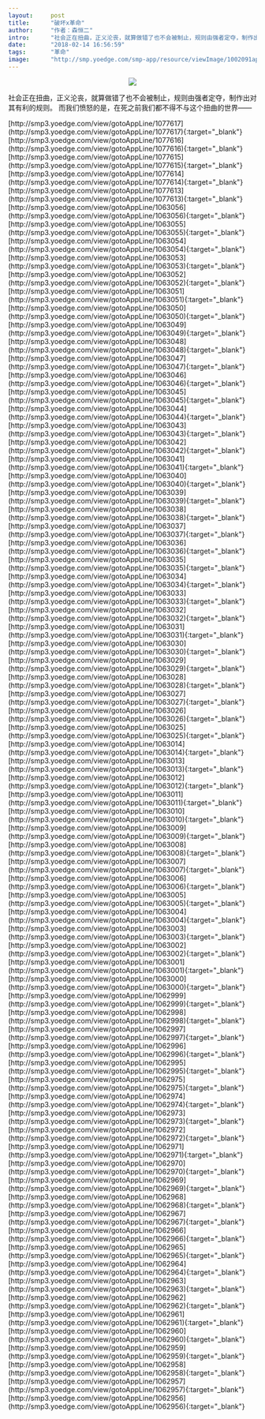 ```yaml
---
layout:     post
title:      "破坏x革命"
author:     "作者：森恒二"
intro:      "社会正在扭曲，正义沦丧，就算做错了也不会被制止，规则由强者定夺，制作出对其有利的规则。 而我们愤怒的是，在死之前我们都不得不与这个扭曲的世界——"
date:       "2018-02-14 16:56:59"
tags:       "革命"
image:      "http://smp.yoedge.com/smp-app/resource/viewImage/1002091appline.png"
---
```

<div style="text-align: center">
<p><img src="http://smp.yoedge.com/smp-app/resource/viewImage/1002091appline.png"/></p>
</div>
<p class="post-meta">
<span>社会正在扭曲，正义沦丧，就算做错了也不会被制止，规则由强者定夺，制作出对其有利的规则。 而我们愤怒的是，在死之前我们都不得不与这个扭曲的世界——</span>
</p>
[http://smp3.yoedge.com/view/gotoAppLine/1077617](http://smp3.yoedge.com/view/gotoAppLine/1077617){:target="_blank"}
[http://smp3.yoedge.com/view/gotoAppLine/1077616](http://smp3.yoedge.com/view/gotoAppLine/1077616){:target="_blank"}
[http://smp3.yoedge.com/view/gotoAppLine/1077615](http://smp3.yoedge.com/view/gotoAppLine/1077615){:target="_blank"}
[http://smp3.yoedge.com/view/gotoAppLine/1077614](http://smp3.yoedge.com/view/gotoAppLine/1077614){:target="_blank"}
[http://smp3.yoedge.com/view/gotoAppLine/1077613](http://smp3.yoedge.com/view/gotoAppLine/1077613){:target="_blank"}
[http://smp3.yoedge.com/view/gotoAppLine/1063056](http://smp3.yoedge.com/view/gotoAppLine/1063056){:target="_blank"}
[http://smp3.yoedge.com/view/gotoAppLine/1063055](http://smp3.yoedge.com/view/gotoAppLine/1063055){:target="_blank"}
[http://smp3.yoedge.com/view/gotoAppLine/1063054](http://smp3.yoedge.com/view/gotoAppLine/1063054){:target="_blank"}
[http://smp3.yoedge.com/view/gotoAppLine/1063053](http://smp3.yoedge.com/view/gotoAppLine/1063053){:target="_blank"}
[http://smp3.yoedge.com/view/gotoAppLine/1063052](http://smp3.yoedge.com/view/gotoAppLine/1063052){:target="_blank"}
[http://smp3.yoedge.com/view/gotoAppLine/1063051](http://smp3.yoedge.com/view/gotoAppLine/1063051){:target="_blank"}
[http://smp3.yoedge.com/view/gotoAppLine/1063050](http://smp3.yoedge.com/view/gotoAppLine/1063050){:target="_blank"}
[http://smp3.yoedge.com/view/gotoAppLine/1063049](http://smp3.yoedge.com/view/gotoAppLine/1063049){:target="_blank"}
[http://smp3.yoedge.com/view/gotoAppLine/1063048](http://smp3.yoedge.com/view/gotoAppLine/1063048){:target="_blank"}
[http://smp3.yoedge.com/view/gotoAppLine/1063047](http://smp3.yoedge.com/view/gotoAppLine/1063047){:target="_blank"}
[http://smp3.yoedge.com/view/gotoAppLine/1063046](http://smp3.yoedge.com/view/gotoAppLine/1063046){:target="_blank"}
[http://smp3.yoedge.com/view/gotoAppLine/1063045](http://smp3.yoedge.com/view/gotoAppLine/1063045){:target="_blank"}
[http://smp3.yoedge.com/view/gotoAppLine/1063044](http://smp3.yoedge.com/view/gotoAppLine/1063044){:target="_blank"}
[http://smp3.yoedge.com/view/gotoAppLine/1063043](http://smp3.yoedge.com/view/gotoAppLine/1063043){:target="_blank"}
[http://smp3.yoedge.com/view/gotoAppLine/1063042](http://smp3.yoedge.com/view/gotoAppLine/1063042){:target="_blank"}
[http://smp3.yoedge.com/view/gotoAppLine/1063041](http://smp3.yoedge.com/view/gotoAppLine/1063041){:target="_blank"}
[http://smp3.yoedge.com/view/gotoAppLine/1063040](http://smp3.yoedge.com/view/gotoAppLine/1063040){:target="_blank"}
[http://smp3.yoedge.com/view/gotoAppLine/1063039](http://smp3.yoedge.com/view/gotoAppLine/1063039){:target="_blank"}
[http://smp3.yoedge.com/view/gotoAppLine/1063038](http://smp3.yoedge.com/view/gotoAppLine/1063038){:target="_blank"}
[http://smp3.yoedge.com/view/gotoAppLine/1063037](http://smp3.yoedge.com/view/gotoAppLine/1063037){:target="_blank"}
[http://smp3.yoedge.com/view/gotoAppLine/1063036](http://smp3.yoedge.com/view/gotoAppLine/1063036){:target="_blank"}
[http://smp3.yoedge.com/view/gotoAppLine/1063035](http://smp3.yoedge.com/view/gotoAppLine/1063035){:target="_blank"}
[http://smp3.yoedge.com/view/gotoAppLine/1063034](http://smp3.yoedge.com/view/gotoAppLine/1063034){:target="_blank"}
[http://smp3.yoedge.com/view/gotoAppLine/1063033](http://smp3.yoedge.com/view/gotoAppLine/1063033){:target="_blank"}
[http://smp3.yoedge.com/view/gotoAppLine/1063032](http://smp3.yoedge.com/view/gotoAppLine/1063032){:target="_blank"}
[http://smp3.yoedge.com/view/gotoAppLine/1063031](http://smp3.yoedge.com/view/gotoAppLine/1063031){:target="_blank"}
[http://smp3.yoedge.com/view/gotoAppLine/1063030](http://smp3.yoedge.com/view/gotoAppLine/1063030){:target="_blank"}
[http://smp3.yoedge.com/view/gotoAppLine/1063029](http://smp3.yoedge.com/view/gotoAppLine/1063029){:target="_blank"}
[http://smp3.yoedge.com/view/gotoAppLine/1063028](http://smp3.yoedge.com/view/gotoAppLine/1063028){:target="_blank"}
[http://smp3.yoedge.com/view/gotoAppLine/1063027](http://smp3.yoedge.com/view/gotoAppLine/1063027){:target="_blank"}
[http://smp3.yoedge.com/view/gotoAppLine/1063026](http://smp3.yoedge.com/view/gotoAppLine/1063026){:target="_blank"}
[http://smp3.yoedge.com/view/gotoAppLine/1063025](http://smp3.yoedge.com/view/gotoAppLine/1063025){:target="_blank"}
[http://smp3.yoedge.com/view/gotoAppLine/1063014](http://smp3.yoedge.com/view/gotoAppLine/1063014){:target="_blank"}
[http://smp3.yoedge.com/view/gotoAppLine/1063013](http://smp3.yoedge.com/view/gotoAppLine/1063013){:target="_blank"}
[http://smp3.yoedge.com/view/gotoAppLine/1063012](http://smp3.yoedge.com/view/gotoAppLine/1063012){:target="_blank"}
[http://smp3.yoedge.com/view/gotoAppLine/1063011](http://smp3.yoedge.com/view/gotoAppLine/1063011){:target="_blank"}
[http://smp3.yoedge.com/view/gotoAppLine/1063010](http://smp3.yoedge.com/view/gotoAppLine/1063010){:target="_blank"}
[http://smp3.yoedge.com/view/gotoAppLine/1063009](http://smp3.yoedge.com/view/gotoAppLine/1063009){:target="_blank"}
[http://smp3.yoedge.com/view/gotoAppLine/1063008](http://smp3.yoedge.com/view/gotoAppLine/1063008){:target="_blank"}
[http://smp3.yoedge.com/view/gotoAppLine/1063007](http://smp3.yoedge.com/view/gotoAppLine/1063007){:target="_blank"}
[http://smp3.yoedge.com/view/gotoAppLine/1063006](http://smp3.yoedge.com/view/gotoAppLine/1063006){:target="_blank"}
[http://smp3.yoedge.com/view/gotoAppLine/1063005](http://smp3.yoedge.com/view/gotoAppLine/1063005){:target="_blank"}
[http://smp3.yoedge.com/view/gotoAppLine/1063004](http://smp3.yoedge.com/view/gotoAppLine/1063004){:target="_blank"}
[http://smp3.yoedge.com/view/gotoAppLine/1063003](http://smp3.yoedge.com/view/gotoAppLine/1063003){:target="_blank"}
[http://smp3.yoedge.com/view/gotoAppLine/1063002](http://smp3.yoedge.com/view/gotoAppLine/1063002){:target="_blank"}
[http://smp3.yoedge.com/view/gotoAppLine/1063001](http://smp3.yoedge.com/view/gotoAppLine/1063001){:target="_blank"}
[http://smp3.yoedge.com/view/gotoAppLine/1063000](http://smp3.yoedge.com/view/gotoAppLine/1063000){:target="_blank"}
[http://smp3.yoedge.com/view/gotoAppLine/1062999](http://smp3.yoedge.com/view/gotoAppLine/1062999){:target="_blank"}
[http://smp3.yoedge.com/view/gotoAppLine/1062998](http://smp3.yoedge.com/view/gotoAppLine/1062998){:target="_blank"}
[http://smp3.yoedge.com/view/gotoAppLine/1062997](http://smp3.yoedge.com/view/gotoAppLine/1062997){:target="_blank"}
[http://smp3.yoedge.com/view/gotoAppLine/1062996](http://smp3.yoedge.com/view/gotoAppLine/1062996){:target="_blank"}
[http://smp3.yoedge.com/view/gotoAppLine/1062995](http://smp3.yoedge.com/view/gotoAppLine/1062995){:target="_blank"}
[http://smp3.yoedge.com/view/gotoAppLine/1062975](http://smp3.yoedge.com/view/gotoAppLine/1062975){:target="_blank"}
[http://smp3.yoedge.com/view/gotoAppLine/1062974](http://smp3.yoedge.com/view/gotoAppLine/1062974){:target="_blank"}
[http://smp3.yoedge.com/view/gotoAppLine/1062973](http://smp3.yoedge.com/view/gotoAppLine/1062973){:target="_blank"}
[http://smp3.yoedge.com/view/gotoAppLine/1062972](http://smp3.yoedge.com/view/gotoAppLine/1062972){:target="_blank"}
[http://smp3.yoedge.com/view/gotoAppLine/1062971](http://smp3.yoedge.com/view/gotoAppLine/1062971){:target="_blank"}
[http://smp3.yoedge.com/view/gotoAppLine/1062970](http://smp3.yoedge.com/view/gotoAppLine/1062970){:target="_blank"}
[http://smp3.yoedge.com/view/gotoAppLine/1062969](http://smp3.yoedge.com/view/gotoAppLine/1062969){:target="_blank"}
[http://smp3.yoedge.com/view/gotoAppLine/1062968](http://smp3.yoedge.com/view/gotoAppLine/1062968){:target="_blank"}
[http://smp3.yoedge.com/view/gotoAppLine/1062967](http://smp3.yoedge.com/view/gotoAppLine/1062967){:target="_blank"}
[http://smp3.yoedge.com/view/gotoAppLine/1062966](http://smp3.yoedge.com/view/gotoAppLine/1062966){:target="_blank"}
[http://smp3.yoedge.com/view/gotoAppLine/1062965](http://smp3.yoedge.com/view/gotoAppLine/1062965){:target="_blank"}
[http://smp3.yoedge.com/view/gotoAppLine/1062964](http://smp3.yoedge.com/view/gotoAppLine/1062964){:target="_blank"}
[http://smp3.yoedge.com/view/gotoAppLine/1062963](http://smp3.yoedge.com/view/gotoAppLine/1062963){:target="_blank"}
[http://smp3.yoedge.com/view/gotoAppLine/1062962](http://smp3.yoedge.com/view/gotoAppLine/1062962){:target="_blank"}
[http://smp3.yoedge.com/view/gotoAppLine/1062961](http://smp3.yoedge.com/view/gotoAppLine/1062961){:target="_blank"}
[http://smp3.yoedge.com/view/gotoAppLine/1062960](http://smp3.yoedge.com/view/gotoAppLine/1062960){:target="_blank"}
[http://smp3.yoedge.com/view/gotoAppLine/1062959](http://smp3.yoedge.com/view/gotoAppLine/1062959){:target="_blank"}
[http://smp3.yoedge.com/view/gotoAppLine/1062958](http://smp3.yoedge.com/view/gotoAppLine/1062958){:target="_blank"}
[http://smp3.yoedge.com/view/gotoAppLine/1062957](http://smp3.yoedge.com/view/gotoAppLine/1062957){:target="_blank"}
[http://smp3.yoedge.com/view/gotoAppLine/1062956](http://smp3.yoedge.com/view/gotoAppLine/1062956){:target="_blank"}


